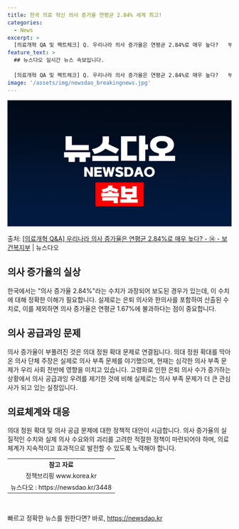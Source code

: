 ```yaml
---
title: 한국 의료 혁신 의사 증가율 연평균 2.84% 세계 최고!
categories:
  - News
excerpt: >
  [의료개혁 QA 및 팩트체크] Q. 우리나라 의사 증가율은 연평균 2.84%로 매우 높다?   부풀려진 통계…
feature_text: >
  ## 뉴스다오 실시간 뉴스 속보입니다.

  [의료개혁 QA 및 팩트체크] Q. 우리나라 의사 증가율은 연평균 2.84%로 매우 높다?   부풀려진 통계…
image: '/assets/img/newsdao_breakingnews.jpg'
---
```


![뉴스다오 속보](/assets/img/newsdao_breakingnews.jpg)

<p>출처: <a href="https://newsdao.kr/3448" rel="dofollow">[의료개혁 Q&A] 우리나라 의사 증가율은 연평균 2.84%로 매우 높다? - ⑭ - 보건복지부</a> | 뉴스다오</p>

<h2 data-ke-size="size26">의사 증가율의 실상</h2>
<p data-ke-size="size16">한국에서는 "의사 증가율 2.84%"라는 수치가 과장되어 보도된 경우가 있는데, 이 수치에 대해 정확한 이해가 필요합니다. 실제로는 은퇴 의사와 한의사를 포함하여 산출된 수치로, 이를 제외하면 의사 증가율은 연평균 1.67%에 불과하다는 점이 중요합니다.</p>

<h2 data-ke-size="size26">의사 공급과잉 문제</h2>
<p data-ke-size="size16">의사 증가율이 부풀려진 것은 의대 정원 확대 문제로 연결됩니다. 의대 정원 확대를 막아온 의사 단체 주장은 실제로 의사 부족 문제를 야기했으며, 현재는 심각한 의사 부족 문제가 우리 사회 전반에 영향을 미치고 있습니다. 고령화로 인한 은퇴 의사 수가 증가하는 상황에서 의사 공급과잉 우려를 제기한 것에 비해 실제로는 의사 부족 문제가 더 큰 관심사가 되고 있는 실정입니다.</p>

<h2 data-ke-size="size26">의료체계와 대응</h2>
<p data-ke-size="size16">의대 정원 확대 및 의사 공급 문제에 대한 정책적 대안이 시급합니다. 의사 증가율의 실질적인 수치와 실제 의사 수요와의 괴리를 고려한 적절한 정책이 마련되어야 하며, 의료체계가 지속적이고 효과적으로 발전할 수 있도록 노력해야 합니다.</p>

<table>
	<tr>
		<td style="text-align: center; height: 17px;"><b>참고 자료</b></td>
	</tr>
	<tr>
		<td style="text-align: center; height: 17px;">정책브리핑 www.korea.kr</td>
	</tr>
	<tr>
		<td style="text-align: center; height: 17px;">뉴스다오 : https://newsdao.kr/3448</td>
	</tr>
</table>
<p data-ke-size="size16">&nbsp;</p> 

빠르고 정확한 뉴스를 원한다면? 바로, <a href="https://newsdao.kr" rel="dofollow">https://newsdao.kr</a>


